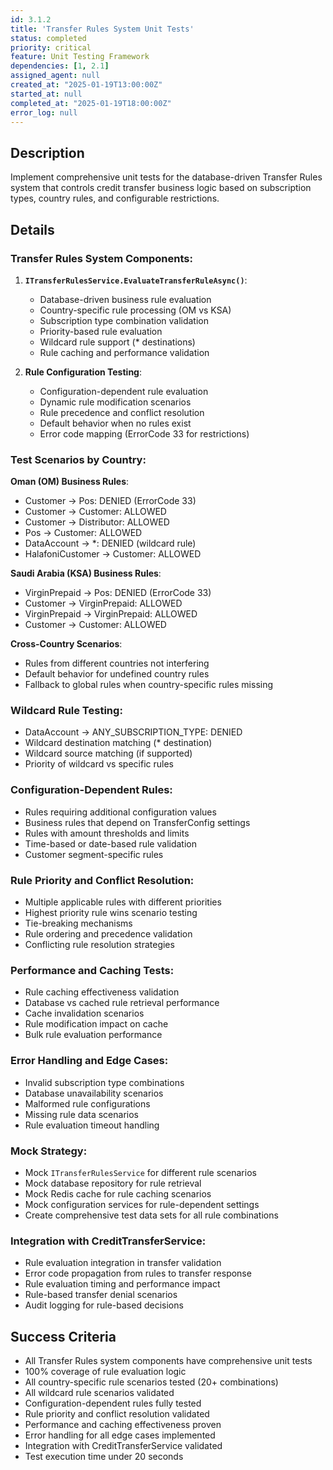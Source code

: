 ```yaml
---
id: 3.1.2
title: 'Transfer Rules System Unit Tests'
status: completed
priority: critical
feature: Unit Testing Framework
dependencies: [1, 2.1]
assigned_agent: null
created_at: "2025-01-19T13:00:00Z"
started_at: null
completed_at: "2025-01-19T18:00:00Z"
error_log: null
---
```


## Description

Implement comprehensive unit tests for the database-driven Transfer Rules system that controls credit transfer business logic based on subscription types, country rules, and configurable restrictions.

## Details

### **Transfer Rules System Components**:

1. **`ITransferRulesService.EvaluateTransferRuleAsync()`**:
   - Database-driven business rule evaluation
   - Country-specific rule processing (OM vs KSA)
   - Subscription type combination validation
   - Priority-based rule evaluation
   - Wildcard rule support (* destinations)
   - Rule caching and performance validation

2. **Rule Configuration Testing**:
   - Configuration-dependent rule evaluation
   - Dynamic rule modification scenarios
   - Rule precedence and conflict resolution
   - Default behavior when no rules exist
   - Error code mapping (ErrorCode 33 for restrictions)

### **Test Scenarios by Country**:

**Oman (OM) Business Rules**:
- Customer -> Pos: DENIED (ErrorCode 33)
- Customer -> Customer: ALLOWED
- Customer -> Distributor: ALLOWED
- Pos -> Customer: ALLOWED
- DataAccount -> *: DENIED (wildcard rule)
- HalafoniCustomer -> Customer: ALLOWED

**Saudi Arabia (KSA) Business Rules**:
- VirginPrepaid -> Pos: DENIED (ErrorCode 33)
- Customer -> VirginPrepaid: ALLOWED
- VirginPrepaid -> VirginPrepaid: ALLOWED
- Customer -> Customer: ALLOWED

**Cross-Country Scenarios**:
- Rules from different countries not interfering
- Default behavior for undefined country rules
- Fallback to global rules when country-specific rules missing

### **Wildcard Rule Testing**:
- DataAccount -> ANY_SUBSCRIPTION_TYPE: DENIED
- Wildcard destination matching (* destination)
- Wildcard source matching (if supported)
- Priority of wildcard vs specific rules

### **Configuration-Dependent Rules**:
- Rules requiring additional configuration values
- Business rules that depend on TransferConfig settings
- Rules with amount thresholds and limits
- Time-based or date-based rule validation
- Customer segment-specific rules

### **Rule Priority and Conflict Resolution**:
- Multiple applicable rules with different priorities
- Highest priority rule wins scenario testing
- Tie-breaking mechanisms
- Rule ordering and precedence validation
- Conflicting rule resolution strategies

### **Performance and Caching Tests**:
- Rule caching effectiveness validation
- Database vs cached rule retrieval performance
- Cache invalidation scenarios
- Rule modification impact on cache
- Bulk rule evaluation performance

### **Error Handling and Edge Cases**:
- Invalid subscription type combinations
- Database unavailability scenarios
- Malformed rule configurations
- Missing rule data scenarios
- Rule evaluation timeout handling

### **Mock Strategy**:
- Mock `ITransferRulesService` for different rule scenarios
- Mock database repository for rule retrieval
- Mock Redis cache for rule caching scenarios
- Mock configuration services for rule-dependent settings
- Create comprehensive test data sets for all rule combinations

### **Integration with CreditTransferService**:
- Rule evaluation integration in transfer validation
- Error code propagation from rules to transfer response
- Rule evaluation timing and performance impact
- Rule-based transfer denial scenarios
- Audit logging for rule-based decisions

## Success Criteria

- All Transfer Rules system components have comprehensive unit tests
- 100% coverage of rule evaluation logic
- All country-specific rule scenarios tested (20+ combinations)
- All wildcard rule scenarios validated
- Configuration-dependent rules fully tested
- Rule priority and conflict resolution validated
- Performance and caching effectiveness proven
- Error handling for all edge cases implemented
- Integration with CreditTransferService validated
- Test execution time under 20 seconds 